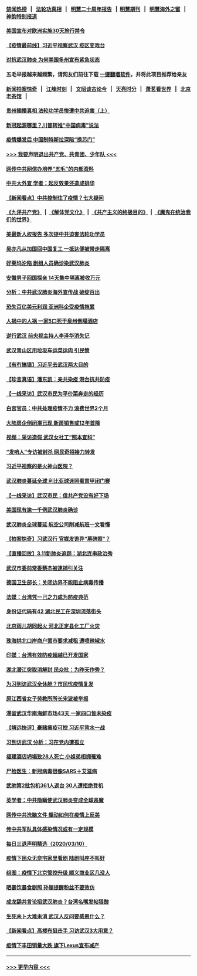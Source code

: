 #### [禁闻热榜](热点新闻.md?=0)  &nbsp;&nbsp;|&nbsp;&nbsp; [法轮功真相](https://github.com/gfw-breaker/truth/blob/master/README.md?=0) &nbsp;&nbsp;|&nbsp;&nbsp; [明慧二十周年报告](https://github.com/gfw-breaker/mh-reports/blob/master/README.md?=0) &nbsp;&nbsp;|&nbsp;&nbsp;[明慧期刊](https://github.com/gfw-breaker/mh-qikan) &nbsp;&nbsp;|&nbsp;&nbsp; [明慧海外之窗](https://github.com/gfw-breaker/mh-news/blob/master/README.md?=0) &nbsp;&nbsp;|&nbsp;&nbsp; [神韵特别报道](https://github.com/gfw-breaker/mh-news/blob/master/shenyun.md?=0)
#### [美国宣布对欧洲实施30天旅行禁令](../pages/nsc413/n11933815.md?t=03121131) 
#### [【疫情最前线】习近平视察武汉 疫区变戏台](../pages/nsc413/n11933377.md?t=03121131) 
#### [对抗武汉肺炎 为何美国多州宣布紧急状态](../pages/nsc413/n11933167.md?t=03121131) 
#### 五毛举报越来越频繁，请网友们前往下载 [一键翻墙软件](https://github.com/gfw-breaker/ssr-accounts)，并将此项目推荐给亲友
#### [新闻拍案惊奇](https://github.com/gfw-breaker/banned-news/blob/master/pages/link4.md) &nbsp;&nbsp;|&nbsp;&nbsp; [江峰时刻](https://github.com/gfw-breaker/banned-news/blob/master/pages/link4.md) &nbsp;&nbsp;|&nbsp;&nbsp; [文昭谈古论今](https://github.com/gfw-breaker/banned-news/blob/master/pages/link4.md) &nbsp;&nbsp;|&nbsp;&nbsp; [天亮时分](https://github.com/gfw-breaker/banned-news/blob/master/pages/link4.md) &nbsp;&nbsp;|&nbsp;&nbsp; [萧茗看世界](https://github.com/gfw-breaker/banned-news/blob/master/pages/link4.md) &nbsp;&nbsp;|&nbsp;&nbsp; [北京老茶馆](https://github.com/gfw-breaker/banned-news/blob/master/pages/link4.md) &nbsp;&nbsp;|&nbsp;&nbsp; 
#### [贵州插播真相 法轮功学员惨遭中共迫害（上）](../pages/nsc413/n11932683.md?t=03121131) 
#### [新冠起源哪里？川普转推“中国病毒”说法](../pages/nsc413/n11933596.md?t=03121131) 
#### [疫情爆发后 中国制特斯拉深陷“换芯门”](../pages/nsc413/n11933540.md?t=03121131) 
#### [>>> 我要声明退出共产党、共青团、少年队 <<<](https://github.com/begood0513/goodnews/blob/master/quit/letter.md) 
#### [网传中共网信办培养“五毛”的内部资料](../pages/nsc413/n11933520.md?t=03121131) 
#### [中共大外宣 学者：起反效果还造成排华](../pages/nsc413/n11931840.md?t=03121131) 
#### [【新闻看点】中共控制住了疫情？七大疑问](../pages/nsc413/n11933407.md?t=03121131) 
#### [《九评共产党》](https://github.com/begood0513/9ping.md/blob/master/README.md) &nbsp;|&nbsp; [《解体党文化》](../../../../jtdwh.md/blob/master/README.md)  &nbsp;|&nbsp; [《共产主义的终极目的》](../../../../gczydzjmd.md/blob/master/README.md) &nbsp;|&nbsp; [《魔鬼在统治我们的世界》](../../../../mgztzwmdsj.md/blob/master/README.md) 
#### [美最新人权报告 多次提中共迫害法轮功学员](../pages/nsc413/n11933487.md?t=03121131) 
#### [吴亦凡从加国回中国复工 一抵达便被带走隔离](../pages/nsc413/n11933325.md?t=03121131) 
#### [好莱坞沦陷 剧组人员确诊染武汉肺炎](../pages/nsc413/n11933113.md?t=03121131) 
#### [安徽男子回国探亲 14天集中隔离被收万元](../pages/nsc413/n11933450.md?t=03121131) 
#### [分析：中共武汉肺炎海外宣传战 破绽百出](../pages/nsc413/n11933338.md?t=03121131) 
#### [恐失百亿美元利润 亚洲科企受疫情拖累](../pages/nsc413/n11933283.md?t=03121131) 
#### [人祸中的人祸 一家5口死于泉州倒塌酒店](../pages/nsc413/n11933264.md?t=03121131) 
#### [逆行武汉 前央视主持人李泽华消失记](../pages/nsc413/n11933290.md?t=03121131) 
#### [武汉青山区用垃圾车运菜运肉 引民愤](../pages/nsc413/n11933129.md?t=03121131) 
#### [【有冇搞错】习近平去武汉两大目的](../pages/nsc413/n11933210.md?t=03121131) 
#### [【珍言真语】潘东凯：亲共染疫 港台抗共防疫](../pages/nsc413/n11933162.md?t=03121131) 
#### [【一线采访】武汉市民为平价菜奔走的经历](../pages/nsc413/n11932822.md?t=03121131) 
#### [白宫官员：中共处理疫情不力 浪费世界2个月](../pages/nsc413/n11932744.md?t=03121131) 
#### [大陆房企倒闭潮已现 新房销售或12年首降](../pages/nsc413/n11932820.md?t=03121131) 
#### [视频：采访造假 武汉女社工“照本宣科”](../pages/nsc413/n11932345.md?t=03121131) 
#### [“发哨人”专访被封杀 网民奇招接力转发](../pages/nsc413/n11932830.md?t=03121131) 
#### [习近平视察的是火神山医院？](../pages/nsc413/n11932762.md?t=03121131) 
#### [武汉肺炎蔓延全球 利比亚球迷照看意甲闭门赛](../pages/nsc413/n11932771.md?t=03121131) 
#### [【一线采访】武汉市民：信共产党没有好下场](../pages/nsc413/n11932623.md?t=03121131) 
#### [美国现有逾一千例武汉肺炎确诊](../pages/nsc413/n11932451.md?t=03121131) 
#### [武汉肺炎全球蔓延 航空公司削减航班一文看懂](../pages/nsc413/n11927605.md?t=03121131) 
#### [【拍案惊奇】习武汉行 官媒发诡异“墓碑照”？](../pages/nsc413/n11931609.md?t=03121131) 
#### [【直播回放】3.11新肺炎追踪：湖北连串政治秀](../pages/nsc413/n11932373.md?t=03121131) 
#### [武汉市委前常委蔡杰被逮捕引关注](../pages/nsc413/n11932281.md?t=03121131) 
#### [德国卫生部长：关闭边界不能阻止病毒传播](../pages/nsc413/n11932205.md?t=03121131) 
#### [法媒：台湾凭一己之力成为防疫典范](../pages/nsc413/n11932225.md?t=03121131) 
#### [身份证代码有42 湖北民工在深圳流落街头](../pages/nsc413/n11931855.md?t=03121131) 
#### [北京雨儿胡同起火 河北正定县化工厂火灾](../pages/nsc413/n11931714.md?t=03121131) 
#### [珠海拱北口岸商户罢市要求减租 遭喷辣椒水](../pages/nsc413/n11932104.md?t=03121131) 
#### [印媒：台湾有效防疫超越已开发国家](../pages/nsc413/n11932067.md?t=03121131) 
#### [湖北潜江突取消解封 民众批：为昨天作秀？](../pages/nsc413/n11931718.md?t=03121131) 
#### [为习到访武汉全休舱？市民忧疫情复发](../pages/nsc413/n11932065.md?t=03121131) 
#### [原江西省女子劳教所所长宋波被举报](../pages/nsc413/n11930322.md?t=03121131) 
#### [滞留武汉华南海鲜市场43天 一家四口皆未染疫](../pages/nsc413/n11931544.md?t=03121131) 
#### [【靖远快评】豪赌瘟疫可控 习近平背水一战](../pages/nsc413/n11931548.md?t=03121131) 
#### [习到访武汉 分析：习在党内遭孤立](../pages/nsc413/n11927475.md?t=03121131) 
#### [福建酒店坍塌致28人死亡 小姐弟相拥罹难](../pages/nsc413/n11931250.md?t=03121131) 
#### [尸检医生：新冠病毒很像SARS＋艾滋病](../pages/nsc413/n11931430.md?t=03121131) 
#### [武肺第2批包机361人返台 30人遭拒绝登机](../pages/nsc413/n11931373.md?t=03121131) 
#### [英学者：中共隐瞒使武汉肺炎变成全球恶魔](../pages/nsc413/n11930463.md?t=03121131) 
#### [网传中共洗脑文件 煽动如何在疫情上反美](../pages/nsc413/n11930766.md?t=03121131) 
#### [传中共军队具体感染情况或有一定规模](../pages/nsc413/n11931422.md?t=03121131) 
#### [每日三退声明精选（2020/03/10）](../pages/nsc413/n11931419.md?t=03121131) 
#### [疫情下民众无奈宅家里看剧 陆剧叫座不叫好](../pages/nsc413/n11930521.md?t=03121131) 
#### [组图：疫情下北京管控升级 顺义商业区几没人](../pages/nsc413/n11931285.md?t=03121131) 
#### [晒暴饮暴食剧照 孙俪提醒粉丝不要效仿](../pages/nsc413/n11931040.md?t=03121131) 
#### [成龙舔共言论招武汉肺炎？台湾名嘴发帖狠酸](../pages/nsc413/n11930783.md?t=03121131) 
#### [生死未卜大难未消 武汉人反问要感恩什么？](../pages/nsc413/n11930315.md?t=03121131) 
#### [【新闻看点】高楼布狙击手 习访武汉3大用意？](../pages/nsc413/n11930378.md?t=03121131) 
#### [疫情下丰田销量大跌 旗下Lexus宣布减产](../pages/nsc413/n11930956.md?t=03121131) 

----
#### [ >>> 更早内容 <<< ](../indexes/nsc413-earlier.md)

